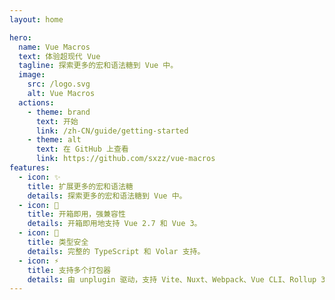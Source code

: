 ```yaml
---
layout: home

hero:
  name: Vue Macros
  text: 体验超现代 Vue
  tagline: 探索更多的宏和语法糖到 Vue 中。
  image:
    src: /logo.svg
    alt: Vue Macros
  actions:
    - theme: brand
      text: 开始
      link: /zh-CN/guide/getting-started
    - theme: alt
      text: 在 GitHub 上查看
      link: https://github.com/sxzz/vue-macros
features:
  - icon: ✨
    title: 扩展更多的宏和语法糖
    details: 探索更多的宏和语法糖到 Vue 中。
  - icon: 💚
    title: 开箱即用，强兼容性
    details: 开箱即用地支持 Vue 2.7 和 Vue 3。
  - icon: 🦾
    title: 类型安全
    details: 完整的 TypeScript 和 Volar 支持。
  - icon: ⚡️
    title: 支持多个打包器
    details: 由 unplugin 驱动，支持 Vite、Nuxt、Webpack、Vue CLI、Rollup 3、esbuild 等。
---
```

